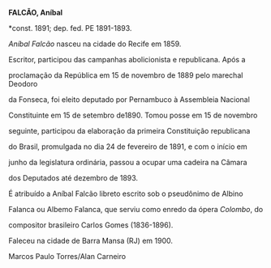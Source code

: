 **FALCÃO, Aníbal**



\*const. 1891; dep. fed. PE 1891-1893.



*Aníbal Falcão* nasceu na cidade do Recife em 1859.



Escritor, participou das campanhas abolicionista e republicana. Após a

proclamação da República em 15 de novembro de 1889 pelo marechal Deodoro

da Fonseca, foi eleito deputado por Pernambuco à Assembleia Nacional

Constituinte em 15 de setembro de1890. Tomou posse em 15 de novembro

seguinte, participou da elaboração da primeira Constituição republicana

do Brasil, promulgada no dia 24 de fevereiro de 1891, e com o início em

junho da legislatura ordinária, passou a ocupar uma cadeira na Câmara

dos Deputados até dezembro de 1893.



É atribuído a Aníbal Falcão libreto escrito sob o pseudônimo de Albino

Falanca ou Albemo Falanca, que serviu como enredo da ópera *Colombo*, do

compositor brasileiro Carlos Gomes (1836-1896).



Faleceu na cidade de Barra Mansa (RJ) em 1900.



Marcos Paulo Torres/Alan Carneiro



